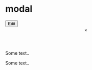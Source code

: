 # modal
<link rel="stylesheet" href="https://www.w3schools.com/w3css/4/w3.css">

<div class="w3-container">
  <button onclick="document.getElementById('id01').style.display='block'" class="w3-button w3-black">Edit</button>
  <div id="id01" class="w3-modal">
    <div class="w3-modal-content w3-animate-top w3-card-4">
      <header class="w3-container w3-teal"> 
        <span onclick="document.getElementById('id01').style.display='none'" 
        class="w3-button w3-display-topright">&times;</span>
      </header>
      <div class="w3-container">
        <p>Some text..</p>
        <p>Some text..</p>
      </div>
      <footer class="w3-container w3-teal">
      </footer>
    </div>
  </div>
</div>
